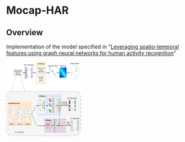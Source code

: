 # Mocap-HAR

## Overview
Implementation of the model specified in "[Leveraging spatio-temporal features using graph neural networks for human activity recognition](https://www.sciencedirect.com/science/article/pii/S0031320324000529#:~:text=We%20propose%20a%20shallow%20GNN,to%20aggregate%20the%20temporal%20information.)"

<img src="https://github.com/subodhrajms/Mocap-HAR/blob/main/block_diagram_final.pdf" alt="Alt Text" width="200" height="200">

